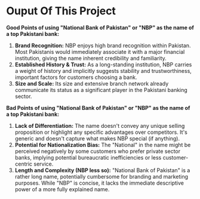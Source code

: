 # Ouput Of This Project

**Good Points of using "National Bank of Pakistan" or "NBP" as the name of a top Pakistani bank:**

1. **Brand Recognition:** NBP enjoys high brand recognition within Pakistan.  Most Pakistanis would immediately associate it with a major financial institution, giving the name inherent credibility and familiarity.
2. **Established History & Trust:**  As a long-standing institution, NBP carries a weight of history and implicitly suggests stability and trustworthiness, important factors for customers choosing a bank.
3. **Size and Scale:**  Its size and extensive branch network already communicate its status as a significant player in the Pakistani banking sector.


**Bad Points of using "National Bank of Pakistan" or "NBP" as the name of a top Pakistani bank:**

1. **Lack of Differentiation:**  The name doesn't convey any unique selling proposition or highlight any specific advantages over competitors.  It's generic and doesn't capture what makes NBP special (if anything).
2. **Potential for Nationalization Bias:**  The "National" in the name might be perceived negatively by some customers who prefer private sector banks, implying potential bureaucratic inefficiencies or less customer-centric service.
3. **Length and Complexity (NBP less so):**  "National Bank of Pakistan" is a rather long name, potentially cumbersome for branding and marketing purposes. While "NBP" is concise, it lacks the immediate descriptive power of a more fully explained name.
